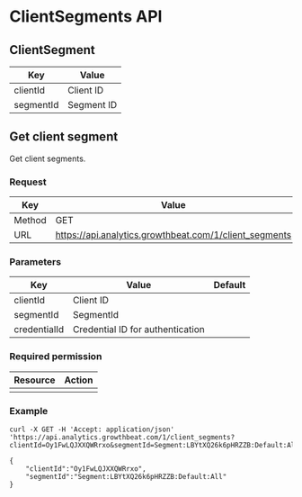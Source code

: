 # ClientSegments API

## ClientSegment

|Key|Value|
|---|---|
|clientId|Client ID|
|segmentId|Segment ID|

## Get client segment

Get client segments.

### Request

|Key|Value|
|---|---|
|Method|GET|
|URL|https://api.analytics.growthbeat.com/1/client_segments|

### Parameters

|Key|Value|Default|
|---|---|---|
|clientId|Client ID||
|segmentId|SegmentId||
|credentialId|Credential ID for authentication||

### Required permission

|Resource|Action|
|---|---|
|||

### Example

```
curl -X GET -H 'Accept: application/json' 'https://api.analytics.growthbeat.com/1/client_segments?clientId=Oy1FwLQJXXQWRrxo&segmentId=Segment:LBYtXQ26k6pHRZZB:Default:All&credentialId=nMdZa0PfT1rmxHEh4MTnpfG6ncxtiTgY'
```

```
{
	"clientId":"Oy1FwLQJXXQWRrxo",
	"segmentId":"Segment:LBYtXQ26k6pHRZZB:Default:All"
}
```
